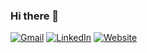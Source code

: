 ### Hi there 👋

<!--
**axremack/axremack** is a ✨ _special_ ✨ repository because its `README.md` (this file) appears on your GitHub profile.

Here are some ideas to get you started:

- 🔭 I’m currently working on ...
- 🌱 I’m currently learning ...
- 👯 I’m looking to collaborate on ...
- 🤔 I’m looking for help with ...
- 💬 Ask me about ...
- 📫 How to reach me: ...
- 😄 Pronouns: ...
- ⚡ Fun fact: ...
-->

<p>
	<a href="mailto:ax.remack@gmail.com"><img src="https://img.shields.io/badge/Gmail-D14836?style=for-the-badge&logo=gmail&logoColor=white" alt="Gmail"/></a>
	<a href="https://www.linkedin.com/in/axel-remack" target="_blank"><img src="https://img.shields.io/badge/LinkedIn-0077B5?style=for-the-badge&logo=linkedin&logoColor=white" alt="LinkedIn"></a>
	<a href="#soon" target="_blank"><img src="https://img.shields.io/badge/website-000000?style=for-the-badge&logo=About.me&logoColor=white" alt="Website"></a>

</p>
